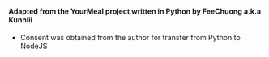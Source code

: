 #### Adapted from the YourMeal project written in Python by FeeChuong a.k.a Kunniii

- Consent was obtained from the author for transfer from Python to NodeJS